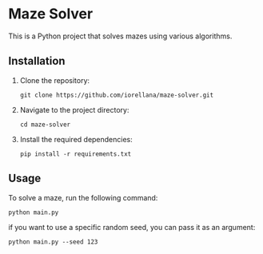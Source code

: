 
# Maze Solver

This is a Python project that solves mazes using various algorithms.

## Installation

1. Clone the repository:

    ```shell
    git clone https://github.com/iorellana/maze-solver.git
    ```

2. Navigate to the project directory:

    ```shell
    cd maze-solver
    ```

3. Install the required dependencies:

    ```shell
    pip install -r requirements.txt
    ```

## Usage

To solve a maze, run the following command:

```shell
python main.py
```

if you want to use a specific random seed, you can pass it as an argument:

```shell
python main.py --seed 123
```